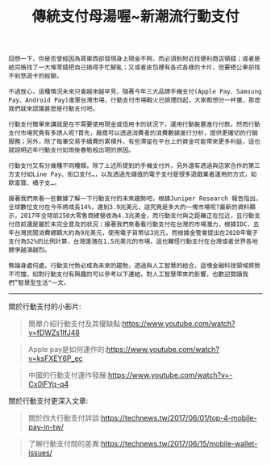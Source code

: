 ﻿---
layout: post
title: 傳統支付母湯喔~新潮流行動支付
img:
tag: [經濟前瞻議題, 行動支付]
---

    回想一下，你是否曾經因為買東西卻發現身上現金不夠，而必須到附近找便利商店領錢；或者是結完帳找了一大堆零錢把自己搞得手忙腳亂；又或者皮包裡有各式各樣的卡片，但要搭公車卻找不到悠遊卡的經驗。

    不過放心，這種情況未來只會越來越罕見，隨著今年三大品牌手機支付(Apple Pay、Samsung Pay、Android Pay)進軍台灣市場，行動支付市場戰火已狼煙四起，大家都想分一杯羹，那麼我們就來認識甚麼是行動支付吧。

    行動支付簡單來講就是在不需要使用現金或信用卡的狀況下，運用行動裝置進行付款。然而行動支付市場究竟有多誘人呢?首先，廠商可以透過消費者的消費數據進行分析，提供更確切的行銷服務；另外，除了每筆交易手續費的累積外，有些滯留在平台上的資金可能帶來更多利益，這也就說明近年行動支付如雨後春筍般出現的原因。

    行動支付又有分幾種不同種類，除了上述所提到的手機支付外，另外還有透過與店家合作的第三方支付如Line Pay、街口支付…，以及透過先儲值的電子支付是很多遊戲業者運用的方式，如歐富寶、橘子支…。

    接著我們來看一些數據了解一下行動支付的未來趨勢吧，根據Juniper Research 報告指出，全球數位支付在今年將成長14%，達到3.9兆美元，這究竟是多大的一塊市場呢?最新的資料顯示，2017年全球前250大零售商總營收為4.3兆美金，而行動支付與之距離正在拉近，且行動支付目前還是屬於未完全普及的狀況；接著我們來看看行動支付在台灣的市場潛力，根據IDC，去年台灣民間消費總額大約為9兆美元，使用電子貨幣佔3兆元，而根據金管會提出在2020年電子支付為52%的比例計算，台灣還潛在1.5兆美元的市場，這也難怪行動支付在台灣或者世界各地競爭越演越烈。

    無論身處何處，行動支付勢必成為未來的趨勢，透過與人工智慧的結合，這塊金融科技領域將勢不可擋，如對行動支付有興趣的可以參考以下連結，對人工智慧帶來的影響，也歡迎閱讀我們”智慧型生活"一文。

--------------------------------------------------------------------------------------------------------------
關於行動支付的小影片:

>簡單介紹行動支付及其優缺點:https://www.youtube.com/watch?v=fDWZs1IfJ48

>Apple pay是如何運作的:https://www.youtube.com/watch?v=ksFXEY6P_ec

>中國的行動支付運作發展:https://www.youtube.com/watch?v=-Cx0lFYq-q4


關於行動支付更深入文章:

>關於四大行動支付詳談:https://technews.tw/2017/06/01/top-4-mobile-pay-in-tw/

>了解行動支付間的差異:https://technews.tw/2017/06/15/mobile-wallet-issues/

